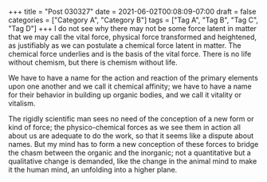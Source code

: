 +++
title = "Post 030327"
date = 2021-06-02T00:08:09-07:00
draft = false
categories = ["Category A", "Category B"]
tags = ["Tag A", "Tag B", "Tag C", "Tag D"]
+++
I do not see why there may not be some force latent in matter that we may call the vital force, physical force transformed and heightened, as justifiably as we can postulate a chemical force latent in matter. The chemical force underlies and is the basis of the vital force. There is no life without chemism, but there is chemism without life.

We have to have a name for the action and reaction of the primary elements upon one another and we call it chemical affinity; we have to have a name for their behavior in building up organic bodies, and we call it vitality or vitalism.

The rigidly scientific man sees no need of the conception of a new form or kind of force; the physico-chemical forces as we see them in action all about us are adequate to do the work, so that it seems like a dispute about names. But my mind has to form a new conception of these forces to bridge the chasm between the organic and the inorganic; not a quantitative but a qualitative change is demanded, like the change in the animal mind to make it the human mind, an unfolding into a higher plane.
